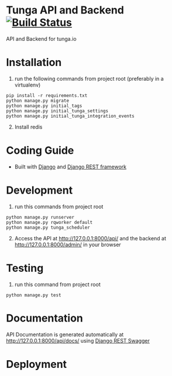 # Tunga API and Backend [![Build Status](https://travis-ci.org/tunga-io/tunga-api.svg?branch=develop)](https://travis-ci.org/tunga-io/tunga-api)
API and Backend for tunga.io

# Installation
1. run the following commands from project root (preferably in a virtualenv)
```
pip install -r requirements.txt
python manage.py migrate
python manage.py initial_tags
python manage.py initial_tunga_settings
python manage.py initial_tunga_integration_events
```

2. Install redis

# Coding Guide
* Built with [Django](https://www.djangoproject.com/) and [Django REST framework](http://www.django-rest-framework.org/)

# Development
1. run this commands from project root
```
python manage.py runserver
python manage.py rqworker default
python manage.py tunga_scheduler
```
2. Access the API at http://127.0.0.1:8000/api/ and the backend at http://127.0.0.1:8000/admin/ in your browser

# Testing
1. run this command from project root
```
python manage.py test
```

# Documentation
API Documentation is generated automatically at http://127.0.0.1:8000/api/docs/ using [Django REST Swagger](https://github.com/marcgibbons/django-rest-swagger)

# Deployment
